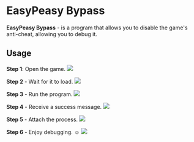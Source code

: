 # EasyPeasy Bypass
**EasyPeasy Bypass** - is a program that allows you to disable the game's anti-cheat, allowing you to debug it.
## Usage
**Step 1**: Open the game.
![](.Pictures/1.png)

**Step 2** - Wait for it to load.
![](.Pictures/2.png)

**Step 3** - Run the program.
![](.Pictures/3.png)

**Step 4** - Receive a success message.
![](.Pictures/4.png)

**Step 5** - Attach the process.
![](.Pictures/5.png)

**Step 6** - Enjoy debugging. :relaxed:
![](.Pictures/6.png)
